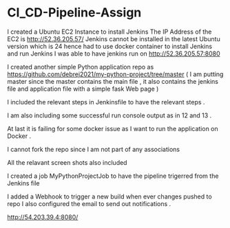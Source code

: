 # CI_CD-Pipeline-Assign


I created a Ubuntu EC2 Instance to install Jenkins The IP Address of the EC2 is http://52.36.205.57/
Jenkins cannot be installed in the latest Ubuntu version which is 24 hence had to use docker container to install Jenkins and run Jenkins 
I was able to have jenkins run on http://52.36.205.57:8080 

I created another simple Python application repo as https://github.com/debrej2021/my-python-project/tree/master ( I am putting master since the master contains the main file , it also contains the jenkins file and application file with a simple fask Web page )

I included the relevant steps in Jenkinsfile to have the relevant steps . 

I am also including some successful run console output as in 12 and 13 . 

At last it is failing for some docker issue as I want to run the application on Docker . 

I cannot fork the repo since I am not part of any associations 

All the relavant screen shots also included 

I created a job MyPythonProjectJob to have the pipeline trigerred from the Jenkins file 

I added a Webhook to trigger a new build when ever changes pushed to repo 
 I also configured the email to send out notifications . 



http://54.203.39.4:8080/